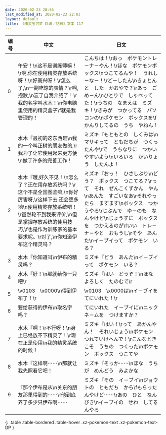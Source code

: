 ```yaml
---
date: 2020-02-23 20:56
last_modified_at: 2020-02-23 22:03
layout: default
title: 《精灵宝可梦 珍珠／钻石》文本 117
---
```

| 编号 | 中文 | 日文 |
| ---- | ---- | ---- |
| 0 | 午安！\n这不是训练师嘛！\r啊,你在使用精灵存放系统呀！\n好高兴呀！\r怎么了,\n一副吃惊的表情？\r啊,抱歉,\n忘了自我介绍了！\r我的名字叫水木！\n你电脑里使用的精灵盒子\f就是我管理的！ | こんちは！\rおっ　ポケモントレ－ナ－やん！\rほな　ポケモンボックス\nつこてるんや！　うれし－な－！\rど－したん\nきょとんと　した　かおやで？\rあっ　ごめ－ん\nひとりで　しゃべってた！\rうちの　なまえは　ミズキ！\rきみが　つかってる　パソコンの\nポケモン　ボックスを\fかんりしてるの　うち　やねん！ |
| 1 | 水木『最初的这东西是\n我的一个叫正树的朋友做的,\r我为了让它使用起来更方便\n做了许多的完善工作！ | ミズキ『もともとの　しくみは\nマサキって　ともだちが　つくったんや\rで　うちなりに　つかいやすいよう\nいろいろ　かいりょう　したんよ！ |
| 2 | 水木『哦,好久不见！\n怎么了？还在用存放系统吗？\r这个不是全国图鉴嘛,\n你好厉害呀,\r这样下去,还会更多地\n使用精灵存放系统吧！\r虽然轮不到我来评价,\n但是掌握存放系统的使用技巧,\f也是作为训练家的基本要求呢。\r对了,\n你知道伊布这个精灵吗？ | ミズキ『おっ！　ひさしぶり\nどう？　ボックス　つこてる？\rって　それ　ぜんこくずかん　やん\nあんた　すごいなあ\rそれやったら　ますます\nボックス　つかうやろ\rじぶんで　ゆ－のも　なんやけど\nじょうずに　ボックスを　つかえるのが\fいい　トレ－ナ－やと　おもうし\rそや　あんた\nイ－ブイって　ポケモン　いる？ |
| 3 | 水木『你知道叫\n伊布的精灵吗？ | ミズキ『どう　あんた\nイ－ブイって　ポケモン　いる？ |
| 4 | 水木『好！\n那就给你一只吧\r | ミズキ『はい　どうぞ！\nほな　よろしく　たのむで\r |
| 5 | \v0103　\x0000\n得到伊布了！\r | \v0103　\x0000は\nイ－ブイを　てにいれた！\r |
| 6 | 要给获得的伊布\n取名字吗？ | てにいれた　イ－ブイに\nニックネ－ムを　つけますか？ |
| 7 | 水木『啊！\r不行呀！\n身上已经放不下精灵了！\r现在正是使用\n我的精灵系统的时候！ | ミズキ『はい！\rって　あかんやん！　それいじょう\nポケモン　つれていけへんで！\rこんなときこそ　うちの　つくった\nポケモン　ボックス　つこてや |
| 8 | 水木『这样啊⋯⋯\n那就让我先照看它吧！ | ミズキ『そっか⋯⋯\nほな　うちが　めんどう　みよかな |
| 9 | 『那个伊布是从\n关东的朋友那里得到的⋯⋯\f他到底养了多少只伊布啊⋯⋯ | ミズキ『その　イ－ブイ\nジョウトの　ともだち　から\fもらったんやけど⋯⋯\rあの　ひと　なんびき\nイ－ブイの　せわ　してるんやろ |
{: .table .table-bordered .table-hover .xz-pokemon-text .xz-pokemon-text-DP }